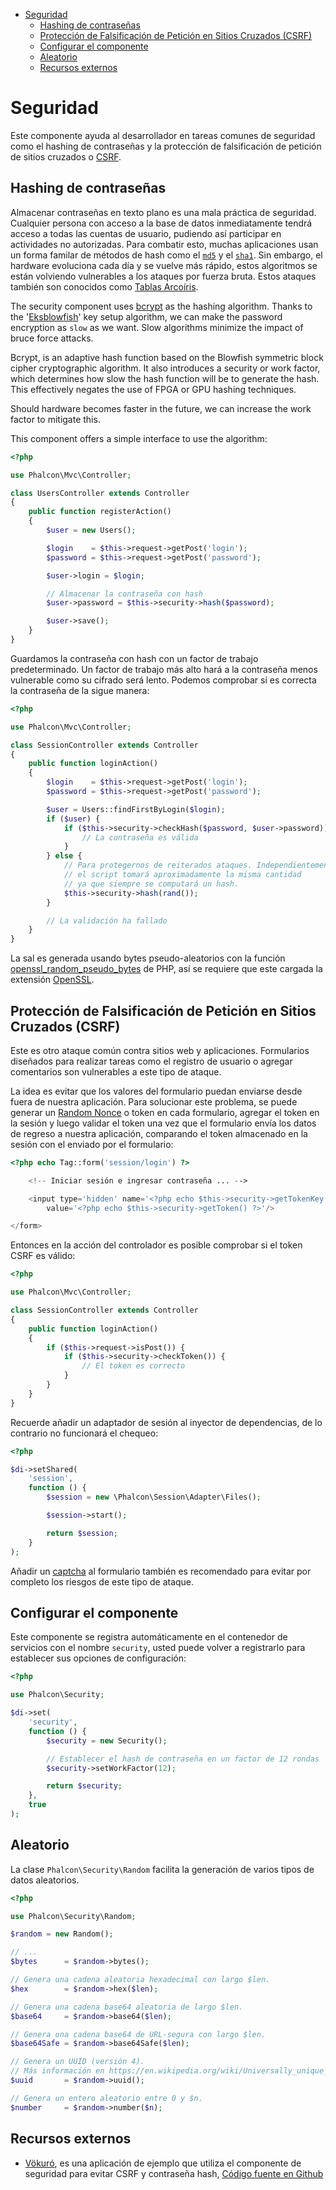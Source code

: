 <div class='article-menu'>
  <ul>
    <li>
      <a href="#overview">Seguridad</a> 
      <ul>
        <li>
          <a href="#hashing">Hashing de contraseñas</a>
        </li>
        <li>
          <a href="#csrf">Protección de Falsificación de Petición en Sitios Cruzados (CSRF)</a>
        </li>
        <li>
          <a href="#setup">Configurar el componente</a>
        </li>
        <li>
          <a href="#random">Aleatorio</a>
        </li>
        <li>
          <a href="#resources">Recursos externos</a>
        </li>
      </ul>
    </li>
  </ul>
</div>

<a name='overview'></a>

# Seguridad

Este componente ayuda al desarrollador en tareas comunes de seguridad como el hashing de contraseñas y la protección de falsificación de petición de sitios cruzados o [ CSRF](https://en.wikipedia.org/wiki/Cross-site_request_forgery).

<a name='hashing'></a>

## Hashing de contraseñas

Almacenar contraseñas en texto plano es una mala práctica de seguridad. Cualquier persona con acceso a la base de datos inmediatamente tendrá acceso a todas las cuentas de usuario, pudiendo así participar en actividades no autorizadas. Para combatir esto, muchas aplicaciones usan un forma familar de métodos de hash como el [`md5`](http://php.net/manual/en/function.md5.php) y el [`sha1`](http://php.net/manual/en/function.sha1.php). Sin embargo, el hardware evoluciona cada día y se vuelve más rápido, estos algoritmos se están volviendo vulnerables a los ataques por fuerza bruta. Estos ataques también son conocidos como [Tablas Arcoíris](http://en.wikipedia.org/wiki/Rainbow_table).

The security component uses [bcrypt](http://en.wikipedia.org/wiki/Bcrypt) as the hashing algorithm. Thanks to the '[Eksblowfish](http://en.wikipedia.org/wiki/Bcrypt#Algorithm)' key setup algorithm, we can make the password encryption as `slow` as we want. Slow algorithms minimize the impact of bruce force attacks.

Bcrypt, is an adaptive hash function based on the Blowfish symmetric block cipher cryptographic algorithm. It also introduces a security or work factor, which determines how slow the hash function will be to generate the hash. This effectively negates the use of FPGA or GPU hashing techniques.

Should hardware becomes faster in the future, we can increase the work factor to mitigate this.

This component offers a simple interface to use the algorithm:

```php
<?php

use Phalcon\Mvc\Controller;

class UsersController extends Controller
{
    public function registerAction()
    {
        $user = new Users();

        $login    = $this->request->getPost('login');
        $password = $this->request->getPost('password');

        $user->login = $login;

        // Almacenar la contraseña con hash
        $user->password = $this->security->hash($password);

        $user->save();
    }
}
```

Guardamos la contraseña con hash con un factor de trabajo predeterminado. Un factor de trabajo más alto hará a la contraseña menos vulnerable como su cifrado será lento. Podemos comprobar si es correcta la contraseña de la sigue manera:

```php
<?php

use Phalcon\Mvc\Controller;

class SessionController extends Controller
{
    public function loginAction()
    {
        $login    = $this->request->getPost('login');
        $password = $this->request->getPost('password');

        $user = Users::findFirstByLogin($login);
        if ($user) {
            if ($this->security->checkHash($password, $user->password)) {
                // La contraseña es válida
            }
        } else {
            // Para protegernos de reiterados ataques. Independientemente de si un usuario existe o no,
            // el script tomará aproximadamente la misma cantidad
            // ya que siempre se computará un hash.
            $this->security->hash(rand());
        }

        // La validación ha fallado
    }
}
```

La sal es generada usando bytes pseudo-aleatorios con la función [ openssl_random_pseudo_bytes](http://php.net/manual/en/function.openssl-random-pseudo-bytes.php) de PHP, así se requiere que este cargada la extensión [OpenSSL](http://php.net/manual/en/book.openssl.php).

<a name='csrf'></a>

## Protección de Falsificación de Petición en Sitios Cruzados (CSRF)

Este es otro ataque común contra sitios web y aplicaciones. Formularios diseñados para realizar tareas como el registro de usuario o agregar comentarios son vulnerables a este tipo de ataque.

La idea es evitar que los valores del formulario puedan enviarse desde fuera de nuestra aplicación. Para solucionar este problema, se puede generar un [Random Nonce](http://en.wikipedia.org/wiki/Cryptographic_nonce) o token en cada formulario, agregar el token en la sesión y luego validar el token una vez que el formulario envía los datos de regreso a nuestra aplicación, comparando el token almacenado en la sesión con el enviado por el formulario:

```php
<?php echo Tag::form('session/login') ?>

    <!-- Iniciar sesión e ingresar contraseña ... -->

    <input type='hidden' name='<?php echo $this->security->getTokenKey() ?>'
        value='<?php echo $this->security->getToken() ?>'/>

</form>
```

Entonces en la acción del controlador es posible comprobar si el token CSRF es válido:

```php
<?php

use Phalcon\Mvc\Controller;

class SessionController extends Controller
{
    public function loginAction()
    {
        if ($this->request->isPost()) {
            if ($this->security->checkToken()) {
                // El token es correcto
            }
        }
    }
}
```

Recuerde añadir un adaptador de sesión al inyector de dependencias, de lo contrario no funcionará el chequeo:

```php
<?php

$di->setShared(
    'session',
    function () {
        $session = new \Phalcon\Session\Adapter\Files();

        $session->start();

        return $session;
    }
);
```

Añadir un [captcha](http://www.google.com/recaptcha) al formulario también es recomendado para evitar por completo los riesgos de este tipo de ataque.

<a name='setup'></a>

## Configurar el componente

Este componente se registra automáticamente en el contenedor de servicios con el nombre `security`, usted puede volver a registrarlo para establecer sus opciones de configuración:

```php
<?php

use Phalcon\Security;

$di->set(
    'security',
    function () {
        $security = new Security();

        // Establecer el hash de contraseña en un factor de 12 rondas
        $security->setWorkFactor(12);

        return $security;
    },
    true
);
```

<a name='random'></a>

## Aleatorio

La clase `Phalcon\Security\Random` facilita la generación de varios tipos de datos aleatorios.

```php
<?php

use Phalcon\Security\Random;

$random = new Random();

// ...
$bytes      = $random->bytes();

// Genera una cadena aleatoria hexadecimal con largo $len.
$hex        = $random->hex($len);

// Genera una cadena base64 aleatoria de largo $len.
$base64     = $random->base64($len);

// Genera una cadena base64 de URL-segura con largo $len.
$base64Safe = $random->base64Safe($len);

// Genera un UUID (versión 4).
// Más información en https://en.wikipedia.org/wiki/Universally_unique_identifier
$uuid       = $random->uuid();

// Genera un entero aleatorio entre 0 y $n.
$number     = $random->number($n);
```

<a name='resources'></a>

## Recursos externos

* [Vökuró](https://vokuro.phalconphp.com), es una aplicación de ejemplo que utiliza el componente de seguridad para evitar CSRF y contraseña hash, [Código fuente en Github](https://github.com/phalcon/vokuro)
